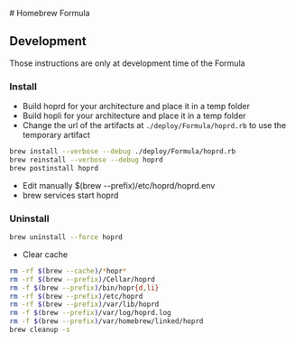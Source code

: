 # Homebrew Formula

## Development

Those instructions are only at development time of the Formula

### Install

- Build hoprd for your architecture and place it in a temp folder
- Build hopli for your architecture and place it in a temp folder
- Change the url of the artifacts at `./deploy/Formula/hoprd.rb` to use the temporary artifact
```bash
brew install --verbose --debug ./deploy/Formula/hoprd.rb
brew reinstall --verbose --debug hoprd
brew postinstall hoprd
```
- Edit manually $(brew --prefix)/etc/hoprd/hoprd.env
- brew services start hoprd

### Uninstall

```bash
brew uninstall --force hoprd
```

- Clear cache
```bash
rm -rf $(brew --cache)/*hopr*
rm -rf $(brew --prefix)/Cellar/hoprd
rm -f $(brew --prefix)/bin/hopr{d,li}
rm -rf $(brew --prefix)/etc/hoprd
rm -rf $(brew --prefix)/var/lib/hoprd
rm -f $(brew --prefix)/var/log/hoprd.log
rm -f $(brew --prefix)/var/homebrew/linked/hoprd
brew cleanup -s
```

